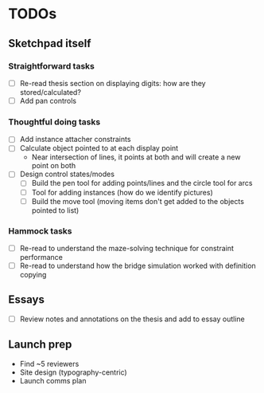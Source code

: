 # TODOs

## Sketchpad itself

### Straightforward tasks

- [ ] Re-read thesis section on displaying digits: how are they stored/calculated?
- [ ] Add pan controls

### Thoughtful doing tasks

- [ ] Add instance attacher constraints
- [ ] Calculate object pointed to at each display point
  - Near intersection of lines, it points at both and will create a new point on both
- [ ] Design control states/modes
  - [ ] Build the pen tool for adding points/lines and the circle tool for arcs
  - [ ] Tool for adding instances (how do we identify pictures)
  - [ ] Build the move tool (moving items don't get added to the objects pointed to list)

### Hammock tasks

- [ ] Re-read to understand the maze-solving technique for constraint performance
- [ ] Re-read to understand how the bridge simulation worked with definition copying

## Essays

- [ ] Review notes and annotations on the thesis and add to essay outline

## Launch prep

- Find ~5 reviewers
- Site design (typography-centric)
- Launch comms plan
